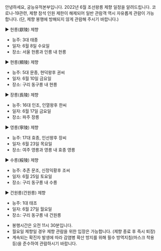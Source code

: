 안녕하세요, 궁능유적본부입니다. 2022년 6월 조선왕릉 제향 일정을 알려드립니다. 코로나-19관련, 제향 참석 인원 제한이 해제되어 일반 관람객 역시 자유롭게 관람이 가능합니다. (단, 제향 봉행에 방해되지 않게 관람해 주시기 바랍니다.)

▶ 헌릉(獻陵) 제향
  - 능주: 3대 태종
  - 일자: 6월 8일 수요일
  - 장소: 서울 헌릉과 인릉 내 헌릉

▶ 현릉(顯陵) 제향
  - 능주: 5대 문종, 현덕왕후 권씨
  - 일자: 6월 10일 금요일
  - 장소: 구리 동구릉 내 현릉

▶ 장릉(長陵) 제향
  - 능주: 16대 인조, 인열왕후 한씨
  - 일자: 6월 17일 금요일
  - 장소: 파주 장릉

▶ 영릉(寧陵) 제향
  - 능주: 17대 효종, 인선왕후 장씨
  - 일자: 6월 23일 목요일
  - 장소: 여주 영릉과 영릉 내 효종 영릉

▶ 수릉(綏陵) 제향
  - 능주: 추존 문조, 신정익황후 조씨
  - 일자: 6월 25일 토요일
  - 장소: 구리 동구릉 내 수릉

▶ 건원릉(건원릉) 제향
  - 능주: 1대 태조
  - 일자: 6월 27일 월요일
  - 장소: 구리 동구릉 내 건원릉

* 봉행시간은 오전 11시 30분입니다.
* 월요일 제향일 경우 제향 관람을 위한 입장은 가능합니다. (제향 종료 후 즉시 퇴장)
* 계속되는 확진자 발생에 따라 감염병 확산 방지를 위해 필수 방역지침(마스크 착용 등)을 준수하여 관람하시기 바랍니다.